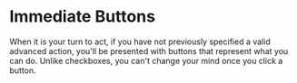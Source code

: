 # Immediate Buttons

When it is your turn to act, if you have not previously specified a valid
advanced action, you'll be presented with buttons that represent what you
can do. Unlike checkboxes, you can't change your mind once you click a
button.
